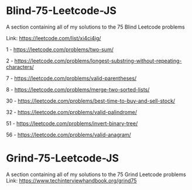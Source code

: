 # Blind-75-Leetcode-JS
A section containing all of my solutions to the 75 Blind Leetcode problems

Link: https://leetcode.com/list/xi4ci4ig/

1 - https://leetcode.com/problems/two-sum/

2 - https://leetcode.com/problems/longest-substring-without-repeating-characters/

7 - https://leetcode.com/problems/valid-parentheses/

8 - https://leetcode.com/problems/merge-two-sorted-lists/

30 - https://leetcode.com/problems/best-time-to-buy-and-sell-stock/

32 - https://leetcode.com/problems/valid-palindrome/

51 - https://leetcode.com/problems/invert-binary-tree/

56 - https://leetcode.com/problems/valid-anagram/

# Grind-75-Leetcode-JS
A section containing all of my solutions to the 75 Grind Leetcode problems
 Link: https://www.techinterviewhandbook.org/grind75

